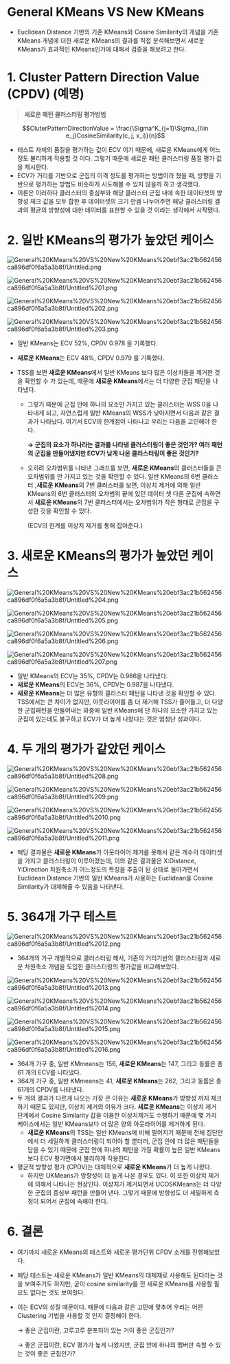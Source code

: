 # General KMeans VS New KMeans

- Euclidean Distance 기반의 기존 KMeans와 Cosine Similarity의 개념을 기존 KMeans 개념에 더한 새로운 KMeans의 결과를 직접 분석해보면서 새로운 KMeans가 효과적인 KMeans인가에 대해서 검증을 해보려고 한다.

# 1. Cluster Pattern Direction Value (CPDV) (예명)

> **새로운 패턴 클러스터링 평가방법**

$$CluterPatternDirectionValue = \frac{\Sigma^K_{j=1}\Sigma_{i\in e_j}CosineSimilarity(c_j, x_i)}{n}$$

- 테스트 자체의 품질을 평가하는 값이 ECV 이기 때문에, 새로운 KMeans에게 어느정도 불리하게 작용할 것 이다. 그렇기 때문에 새로운 패턴 클러스터링 품질 평가 값을 제시한다.
- ECV가 거리를 기반으로 군집의 이격 정도를 평가하는 방법이라 쳤을 때, 방향을 기반으로 평가하는 방법도 비슷하게 시도해볼 수 있지 않을까 하고 생각했다.
- 이론은 이러하다 클러스터의 중심부와 해당 클러스터 군집 내에 속한 데이터셋의 방향성 체크 값을 모두 합한 후 데이터셋의 크기 만큼 나누어주면 해당 클러스터링 결과의 평균의 방향성에 대한 데이터를 표현할 수 있을 것 이라는 생각에서 시작됐다.

# 2. **일반 KMeans의 평가가 높았던 케이스**

![General%20KMeans%20VS%20New%20KMeans%20ebf3ac21b562456ca896df0f6a5a3b8f/Untitled.png](General%20KMeans%20VS%20New%20KMeans%20ebf3ac21b562456ca896df0f6a5a3b8f/Untitled.png)

![General%20KMeans%20VS%20New%20KMeans%20ebf3ac21b562456ca896df0f6a5a3b8f/Untitled%201.png](General%20KMeans%20VS%20New%20KMeans%20ebf3ac21b562456ca896df0f6a5a3b8f/Untitled%201.png)

![General%20KMeans%20VS%20New%20KMeans%20ebf3ac21b562456ca896df0f6a5a3b8f/Untitled%202.png](General%20KMeans%20VS%20New%20KMeans%20ebf3ac21b562456ca896df0f6a5a3b8f/Untitled%202.png)

![General%20KMeans%20VS%20New%20KMeans%20ebf3ac21b562456ca896df0f6a5a3b8f/Untitled%203.png](General%20KMeans%20VS%20New%20KMeans%20ebf3ac21b562456ca896df0f6a5a3b8f/Untitled%203.png)

- 일반 KMeans는 ECV 52%, CPDV 0.978 을 기록했다.
- **새로운 KMeans**는 ECV 48%, CPDV 0.979 를 기록했다.
- TSS를 보면 **새로운 KMeans**에서 일반 KMeans 보다 많은 이상치들을 제거한 것을 확인할 수 가 있는데, 때문에 **새로운 KMeans**에서는 더 다양한 군집 패턴을 나타냈다.

  - 그렇기 때문에 군집 안에 하나의 요소만 가지고 있는 클러스터는 WSS 0을 나타내게 되고, 자연스럽게 일반 KMeans의 WSS가 낮아지면서 다음과 같은 결과가 나타났다. 여기서 ECV의 한계점이 나타나고 우리는 다음을 고민해야 한다.

    **→ 군집의 요소가 하나라는 결과를 나타낸 클러스터링이 좋은 것인가? 여러 패턴의 군집을 만들어냈지만 ECV가 낮게 나온 클러스터링이 좋은 것인가?**

  - 오히려 오차범위를 나타낸 그래프를 보면, **새로운 KMeans**의 클러스터들을 큰 오차범위를 안 가지고 있는 것을 확인할 수 있다. 일반 KMeans의 6번 클러스터 ,**새로운 KMeans**의 7번 클러스터를 보면, 이상치 제거에 의해 일반 KMeans의 6번 클러스터의 오차범위 끝에 있던 데이터 셋 다른 군집에 속하면서 **새로운 KMeans**의 7번 클러스터에서는 오차범위가 작은 형태로 군집을 구성한 것을 확인할 수 있다.

    (ECV의 한계를 이상치 제거를 통해 잡아준다.)

# 3. 새로운 KMeans**의 평가가 높았던 케이스**

![General%20KMeans%20VS%20New%20KMeans%20ebf3ac21b562456ca896df0f6a5a3b8f/Untitled%204.png](General%20KMeans%20VS%20New%20KMeans%20ebf3ac21b562456ca896df0f6a5a3b8f/Untitled%204.png)

![General%20KMeans%20VS%20New%20KMeans%20ebf3ac21b562456ca896df0f6a5a3b8f/Untitled%205.png](General%20KMeans%20VS%20New%20KMeans%20ebf3ac21b562456ca896df0f6a5a3b8f/Untitled%205.png)

![General%20KMeans%20VS%20New%20KMeans%20ebf3ac21b562456ca896df0f6a5a3b8f/Untitled%206.png](General%20KMeans%20VS%20New%20KMeans%20ebf3ac21b562456ca896df0f6a5a3b8f/Untitled%206.png)

![General%20KMeans%20VS%20New%20KMeans%20ebf3ac21b562456ca896df0f6a5a3b8f/Untitled%207.png](General%20KMeans%20VS%20New%20KMeans%20ebf3ac21b562456ca896df0f6a5a3b8f/Untitled%207.png)

- 일반 KMeans의 ECV는 35%, CPDV는 0.986을 나타냈다.
- **새로운 KMeans**의 ECV는 36%, CPDV는 0.987을 나타냈다.
- **새로운 KMeans**는 더 많은 유형의 클러스터 패턴을 나타낸 것을 확인할 수 있다. TSS에서는 큰 차이가 없지만, 아웃라이어를 좀 더 제거해 TSS가 줄어들고, 더 다양한 군집패턴을 만들어내는 와중에 일반 KMeans에 단 하나의 요소만 가지고 있는 군집이 있는데도 불구하고 ECV가 더 높게 나왔다는 것은 엄청난 성과이다.

# 4. **두 개의 평가가 같았던 케이스**

![General%20KMeans%20VS%20New%20KMeans%20ebf3ac21b562456ca896df0f6a5a3b8f/Untitled%208.png](General%20KMeans%20VS%20New%20KMeans%20ebf3ac21b562456ca896df0f6a5a3b8f/Untitled%208.png)

![General%20KMeans%20VS%20New%20KMeans%20ebf3ac21b562456ca896df0f6a5a3b8f/Untitled%209.png](General%20KMeans%20VS%20New%20KMeans%20ebf3ac21b562456ca896df0f6a5a3b8f/Untitled%209.png)

![General%20KMeans%20VS%20New%20KMeans%20ebf3ac21b562456ca896df0f6a5a3b8f/Untitled%2010.png](General%20KMeans%20VS%20New%20KMeans%20ebf3ac21b562456ca896df0f6a5a3b8f/Untitled%2010.png)

![General%20KMeans%20VS%20New%20KMeans%20ebf3ac21b562456ca896df0f6a5a3b8f/Untitled%2011.png](General%20KMeans%20VS%20New%20KMeans%20ebf3ac21b562456ca896df0f6a5a3b8f/Untitled%2011.png)

- 해당 결과물은 **새로운 KMeans**가 아웃라이어 제거를 못해서 같은 개수의 데이터셋을 가지고 클러스터링이 이루어졌는데, 이와 같은 결과물은 X:Distance, Y:Direction 차원축소가 어느정도의 특징을 추출이 된 상태로 돌아가면서 Euclidean Distance 기반의 일반 KMeans가 사용하는 Euclidean을 Cosine Similarity가 대체해줄 수 있음을 나타낸다.

# 5. **364개 가구 테스트**

![General%20KMeans%20VS%20New%20KMeans%20ebf3ac21b562456ca896df0f6a5a3b8f/Untitled%2012.png](General%20KMeans%20VS%20New%20KMeans%20ebf3ac21b562456ca896df0f6a5a3b8f/Untitled%2012.png)

- 364개의 가구 개별적으로 클러스터링 해서, 기존의 거리기반의 클러스터링과 새로운 차원축소 개념을 도입한 클러스터링의 평가값을 비교해보았다.

![General%20KMeans%20VS%20New%20KMeans%20ebf3ac21b562456ca896df0f6a5a3b8f/Untitled%2013.png](General%20KMeans%20VS%20New%20KMeans%20ebf3ac21b562456ca896df0f6a5a3b8f/Untitled%2013.png)

![General%20KMeans%20VS%20New%20KMeans%20ebf3ac21b562456ca896df0f6a5a3b8f/Untitled%2014.png](General%20KMeans%20VS%20New%20KMeans%20ebf3ac21b562456ca896df0f6a5a3b8f/Untitled%2014.png)

![General%20KMeans%20VS%20New%20KMeans%20ebf3ac21b562456ca896df0f6a5a3b8f/Untitled%2015.png](General%20KMeans%20VS%20New%20KMeans%20ebf3ac21b562456ca896df0f6a5a3b8f/Untitled%2015.png)

![General%20KMeans%20VS%20New%20KMeans%20ebf3ac21b562456ca896df0f6a5a3b8f/Untitled%2016.png](General%20KMeans%20VS%20New%20KMeans%20ebf3ac21b562456ca896df0f6a5a3b8f/Untitled%2016.png)

- 364개 가구 중, 일반 KMmeans는 156, **새로운 KMeans**는 147, 그리고 동률은 총 61 개의 ECV를 나타냈다.
- 364개 가구 중, 일반 KMmeans는 41, **새로운 KMeans**는 262, 그리고 동률은 총 61개의 CPDV를 나타냈다.
- 두 개의 결과가 다르게 나오는 가장 큰 이유는 **새로운 KMeans**가 방향성 까지 체크하기 때문도 있지만, 이상치 제거의 이유가 크다. **새로운 KMeans**는 이상치 제거 단계에서 Cosine Similarity 값을 이용한 이상치제거도 수행하기 때문에 몇 가지 케이스에서는 일반 KMeans보다 더 많은 양의 아웃라이어를 제거하게 된다.
  - **새로운 KMeans**의 TSS는 일반 KMeans에 비해 떨어지기 때문에 전체 집단안에서 더 세밀하게 클러스터링이 되어야 할 뿐더러, 군집 안에 더 많은 패턴들을 담을 수 있기 때문에 군집 안에 하나의 패턴을 가질 확률이 높은 일반 KMeans보다 ECV 평가면에서 불리하게 작용한다.
- 평균적 방향성 평가 (CPDV)는 대체적으로 **새로운 KMeans**가 더 높게 나왔다.
  - 하지만 UKMeans가 방향성이 더 높게 나온 경우도 있다. 이 또한 이상치 제거에 의해서 나타나는 현상인다. 이상치가 제거되면서 UCOSKMeans는 더 다양한 군집의 중심부 패턴을 만들어 낸다. 그렇기 때문에 방향성도 더 세밀하게 측정이 되어서 군집에 속해야 한다.

# 6. 결론

- 여기까지 새로운 KMeans의 테스트와 새로운 평가단위 CPDV 소개를 진행해보았다.
- 해당 테스트는 새로운 KMeans가 일반 KMeans의 대체재로 사용해도 된다라는 것을 보여주기도 하지만, 굳이 cosine similarity를 낀 새로운 KMeans를 사용할 필요도 없다는 것도 보여줬다.
- 이는 ECV의 성질 때문이다. 때문에 다음과 같은 고민에 맞추어 우리는 어떤 Clustering 기법을 사용할 것 인지 결정해야 한다.

  → 좋은 군집이란, 고루고루 분포되어 있는 거이 좋은 군집인가?

  → 좋은 군집이란, ECV 평가가 높게 나왔지만, 군집 안에 하나의 멤버만 속할 수 있는 것이 좋은 군집인가?
